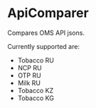 # ApiComparer

Compares OMS API jsons.

Currently supported are:

- Tobacco RU
- NCP RU
- OTP RU
- Milk RU
- Tobacco KZ
- Tobacco KG

